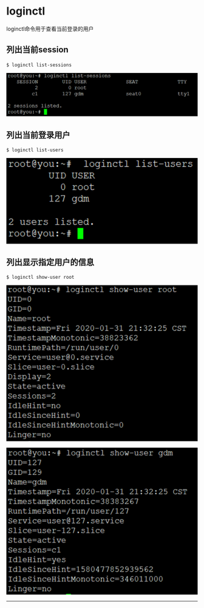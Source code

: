 # loginctl

loginctl命令用于查看当前登录的用户

## 列出当前session

```
$ loginctl list-sessions
```

![20200131_213658_32](image/20200131_213658_32.png)

## 列出当前登录用户

```
$ loginctl list-users
```

![20200131_213712_31](image/20200131_213712_31.png)

## 列出显示指定用户的信息

```
$ loginctl show-user root
```

![20200131_213740_12](image/20200131_213740_12.png)

![20200131_213806_23](image/20200131_213806_23.png) 

---
